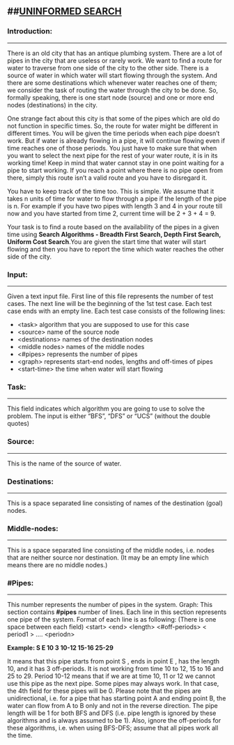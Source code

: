 ##<u>UNINFORMED SEARCH</u>
--------------------------


### Introduction:
-----------------

There is an old city that has an antique plumbing system. There are a lot of pipes in the city that are useless or rarely work. We want to find a route for water to traverse from one side of the city to the other side. There is a source of water in which water will start flowing through the system. And there are some destinations which whenever water reaches one of them; we consider the task of routing the water through the city to be done. So, formally speaking, there is one start node (source) and one or more end nodes (destinations) in the city.

One strange fact about this city is that some of the pipes which are old do not function in specific times. So, the route for water might be different in different times. You will be given the time periods when each pipe doesn’t work. But if water is already flowing in a pipe, it will continue flowing even if time reaches one of those periods. You just have to make sure that when you want to select the next pipe for the rest of your water route, it is in its working time! Keep in mind that water cannot stay in one point waiting for a pipe to start working. If you reach a point where there is no pipe open from there, simply this route isn’t a valid route and you have to disregard it.

You have to keep track of the time too. This is simple. We assume that it takes n units of time for water to flow through a pipe if the length of the pipe is n. For example if you have two pipes with length 3 and 4 in your route till now and you have started from time 2, current time will be 2 + 3 + 4 = 9.

Your task is to find a route based on the availability of the pipes in a given time using <b>Search Algorithms - Breadth First Search, Depth First Search, Uniform Cost Search</b>.You are given the start time that water will start flowing and then you have to report the time which water reaches the other side of the city.

### Input:
----------

Given a text input file. First line of this file represents the number of test cases. The next line will be the beginning of the 1st test case. Each test case ends with an empty line. Each test case consists of the following lines:

* \<task\> algorithm that you are supposed to use for this case
* \<source\> name of the source node
* \<destinations\> names of the destination nodes
* \<middle nodes\> names of the middle nodes
* \<#pipes\> represents the number of pipes
* \<graph\> represents start-end nodes, lengths and off-times of pipes
* \<start-time\> the time when water will start flowing

### Task:
---------

This field indicates which algorithm you are going to use to solve the problem. The input is either “BFS”, “DFS” or “UCS” (without the double quotes)

### Source:
-----------

This is the name of the source of water.

### Destinations:
-----------------

This is a space separated line consisting of names of the destination (goal) nodes.

### Middle-nodes:
-----------------

This is a space separated line consisting of the middle nodes, i.e. nodes that are neither source nor destination. (It may be an empty line which means there are no middle nodes.)

### #Pipes:
-----------

This number represents the number of pipes in the system.
Graph:
This section contains <b>#pipes</b> number of lines. Each line in this section represents one pipe of the system. Format of each line is as following: (There is one space between each field)
\<start\> \<end\> \<length\> \<#off-periods\> \< period1 \> …. \<periodn\>

<b>Example: S E 10 3 10-12 15-16 25-29</b>

It means that this pipe starts from point S , ends in point E , has the length 10, and it has 3 off-periods. It is not working from time 10 to 12, 15 to 16 and 25 to 29. Period 10-12 means that if we are at time 10, 11 or 12 we cannot use this pipe as the next pipe. Some pipes may always work. In that case, the 4th field for these pipes will be 0. Please note that the pipes are unidirectional, i.e. for a pipe that has starting point A and ending point B, the water can flow from A to B only and not in the reverse direction.
The pipe length will be 1 for both BFS and DFS (i.e. pipe length is ignored by these algorithms and is always assumed to be 1). Also, ignore the off-periods for these algorithms, i.e. when using BFS-DFS; assume that all pipes work all the time.

